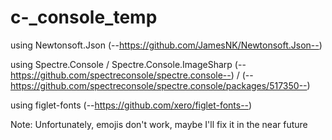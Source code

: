 # c-_console_temp

using Newtonsoft.Json
(--https://github.com/JamesNK/Newtonsoft.Json--)

using Spectre.Console / Spectre.Console.ImageSharp
(--https://github.com/spectreconsole/spectre.console--) / (--https://github.com/spectreconsole/spectre.console/packages/517350--)

using figlet-fonts
(--https://github.com/xero/figlet-fonts--)

Note:
Unfortunately, emojis don't work, maybe I'll fix it in the near future
